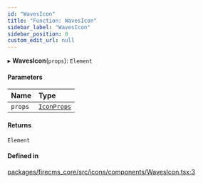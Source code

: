 ```yaml
---
id: "WavesIcon"
title: "Function: WavesIcon"
sidebar_label: "WavesIcon"
sidebar_position: 0
custom_edit_url: null
---
```


▸ **WavesIcon**(`props`): `Element`

#### Parameters

| Name | Type |
| :------ | :------ |
| `props` | [`IconProps`](../types/IconProps.md) |

#### Returns

`Element`

#### Defined in

[packages/firecms_core/src/icons/components/WavesIcon.tsx:3](https://github.com/FireCMSco/firecms/blob/d45f3739/packages/firecms_core/src/icons/components/WavesIcon.tsx#L3)
